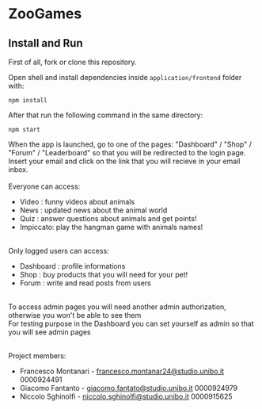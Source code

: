 # ZooGames

## Install and Run
First of all, fork or clone this repository. 

Open shell and install dependencies inside ```application/frontend``` folder with: 
```shell
npm install 
```

After that run the following command in the same directory:
```shell
npm start 
```

When the app is launched, go to one of the pages: "Dashboard" / "Shop" / "Forum" / "Leaderboard" so that you will be redirected to the login page.<br>
Insert your email and click on the link that you will recieve in your email inbox. <br><br>
Everyone can access:
- Video : funny videos about animals
- News : updated news about the animal world
- Quiz : answer questions about animals and get points!
- Impiccato: play the hangman game with animals names! <br><br>

Only logged users can access:
- Dashboard : profile informations
- Shop : buy products that you will need for your pet!
- Forum : write and read posts from users <br><br>

To access admin pages you will need another admin authorization, otherwise you won't be able to see them <br>
For testing purpose in the Dashboard you can set yourself as admin so that you will see admin pages <br><br>

Project members:
- Francesco Montanari - francesco.montanar24@studio.unibo.it 0000924491
- Giacomo Fantanto - giacomo.fantato@studio.unibo.it 0000924979
- Niccolo Sghinolfi - niccolo.sghinolfi@studio.unibo.it 0000915625
